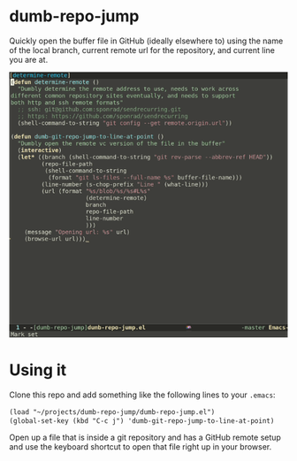 # dumb-repo-jump

Quickly open the buffer file in GitHub (ideally elsewhere to) using the name of the local branch, current remote url for the repository, and current line you are at.

![dumb-repo-jump-example](https://github.com/sponrad/dumb-repo-jump/blob/master/dumb-repo-jump.gif)

# Using it

Clone this repo and add something like the following lines to your `.emacs`:

```elisp
(load "~/projects/dumb-repo-jump/dumb-repo-jump.el")
(global-set-key (kbd "C-c j") 'dumb-git-repo-jump-to-line-at-point)
```

Open up a file that is inside a git repository and has a GitHub remote setup and use the keyboard shortcut to open that file right up in your browser.
